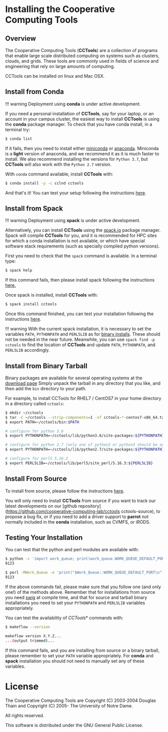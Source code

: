 # Installing the Cooperative Computing Tools

## Overview

The Cooperative Computing Tools (**CCTools**) are a collection of programs that
enable large scale distributed computing on systems such as clusters, clouds,
and grids. These tools are commonly used in fields of science and engineering
that rely on large amounts of computing.


CCTools can be installed on linux and Mac OSX.



## Install from Conda

!!! warning
    Deployment using **conda** is under active development.

If you need a personal installation of **CCTools**, say for your laptop, or an
account in your campus cluster, the easiest way to install **CCTools** is using the
**conda** package manager. To check that you have conda install, in a terminal try:

```sh
$ conda list
```

If it fails, then you need to install either
[miniconda](https://docs.conda.io/projects/conda/en/latest/user-guide/install)
or [anaconda](https://docs.anaconda.com/anaconda/install). Miniconda is a
__light__ version of anaconda, and we recommend it as it is much faster to
install. We also recommend installing the versions for `Python 3.7`, but
**CCTools** will also work with the `Python 2.7` version.

With `conda` command available, install **CCTools** with:

```sh
$ conda install -y -c cclnd cctools
```

And that's it! You can test your setup following the instructions [here](#testing-your-installation).

## Install from Spack

!!! warning
    Deployment using **spack** is under active development.

Alternatively, you can install **CCTools** using the [spack.io](www.spack.org)
package manager. Spack will compile **CCTools** for you, and it is recommended
for HPC sites for which a conda installation is not available, or which have
special software stack requirements (such as specially compiled python versions).

First you need to check that the `spack` command is available. In a terminal type:

```sh
$ spack help
```

If this command fails, then please install spack following the instructions [here.](https://spack.io)

Once spack is installed, install **CCTools** with:

```sh
$ spack install cctools
```

Once this command finished, you can test your installation following the instructions [here](#testing-your-installation).

!!! warning
    With the current spack installation, it is necessary to set the variables `PATH`, `PYTHONPATH` and `PERL5LIB` as for [binary installs](#install-from-binary-tarball). These should not be needed in the near future. Meanwhile, you can use `spack find -p cctools` to find the location of **CCTools** and update `PATH`, `PYTHONPATH`, and `PERL5LIB` accordingly.


## Install from Binary Tarball

Binary packages are available for several operating systems at the [download
page](http://ccl.cse.nd.edu/software/download) Simply unpack the tarball
in any directory that you like, and then add the `bin` directory to your path.

For example, to install CCTools for RHEL7 / CentOS7 in your home directory in a directory
called `cctools`:

```sh
$ mkdir ~/cctools
$ tar -C ~/cctools --strip-components=1 -xf cctools-*-centos7-x86_64.tar.gz
$ export PATH=~/cctools/bin:$PATH

# configure for python 3.6
$ export PYTHONPATH=~/cctools/lib/python3.6/site-packages:${PYTHONPATH}

# configure for python 2.7 (only one of python2 or python3 should be added to PYTHONPATH):
$ export PYTHONPATH=~/cctools/lib/python2.7/site-packages:${PYTHONPATH}

# configure for perl5 5.16.3
$ export PERL5LIB=~/cctools/lib/perl5/site_perl/5.16.3:${PERL5LIB}
```

## Install From Source

To install from source, please follow the instructions [here](from-source.md).

You will only need to install **CCTools** from source if you want to track our
latest developments on our [github
repository](https://github.com/cooperative-computing-lab/cctools
cctools-source), to propose a bug fix, or if you need to add a driver support
to **parrot** not normally included in the **conda** installation, such as
CVMFS, or iRODS.

## Testing Your Installation

You can test that the python and perl modules are available with:

```sh
$ python -c 'import work_queue; print(work_queue.WORK_QUEUE_DEFAULT_PORT)'
9123

$ perl -MWork_Queue -e 'print("$Work_Queue::WORK_QUEUE_DEFAULT_PORT\n")'
9123
```

If the above commands fail, please make sure that you follow one (and only one!)
of the methods above. Remember that for installations from source you need
[swig](http://www.swig.org) at compile time, and that for source and tarball
binary installations you need to set your `PYTHONPATH` and `PERL5LIB` variables appropriately.

You can test the availability of *CCTools** commands with:

```sh
$ makeflow --version

makeflow version X.Y.Z...
...(output trimmed)...
```

If this command fails, and you are installing from source or a binary tarball,
please remember to set your `PATH` variable appropriately. For **conda** and
**spack** installation you should not need to manually set any of these
variables.


# License

The Cooperative Computing Tools are Copyright (C) 2003-2004 Douglas Thain and Copyright (C) 2005- The University of Notre Dame.  

All rights reserved.  

This software is distributed under the GNU General Public License.  

